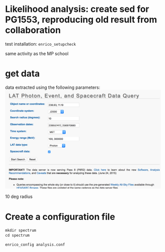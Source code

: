 Likelihood analysis: create sed for PG1553, reproducing old result from collaboration
============================

test installation: `enrico_setupcheck`


same activity as the MP school

# get data

data extracted using the following parameters:
![](./figures/pg1553_query.png)

10 deg radius


# Create a configuration file

```shell
mkdir spectrum
cd spectrum
```

```
enrico_config analysis.conf

```



